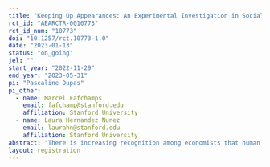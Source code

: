 ```yaml
---
title: "Keeping Up Appearances: An Experimental Investigation in Social Pressure and Relative Ranks"
rct_id: "AEARCTR-0010773"
rct_id_num: "10773"
doi: "10.1257/rct.10773-1.0"
date: "2023-01-13"
status: "on_going"
jel: ""
start_year: "2022-11-29"
end_year: "2023-05-31"
pi: "Pascaline Dupas"
pi_other:
  - name: Marcel Fafchamps
    email: fafchamp@stanford.edu
    affiliation: Stanford University
  - name: Laura Hernandez Nunez
    email: laurahn@stanford.edu
    affiliation: Stanford University
abstract: "There is increasing recognition among economists that human beings care about their relative place in society, not just their material welfare, and that subjective welfare has a real material cost. This study investigates two questions central to the welfare cost of relative rank considerations: (1) are individuals judged to be of a lower rank more likely to be victimized by those who judge themselves to be of higher rank and, if yes, what form does this victimization take; and (2) do individuals of lower rank distort their behavior in order to appear of higher rank than they actually are and, if yes, does this affect their consumption pattern or their engagement with welfare programs targeting the poor. The study population is recruited among urban and peri-urban dwellers of a large African city."
layout: registration
---
```


